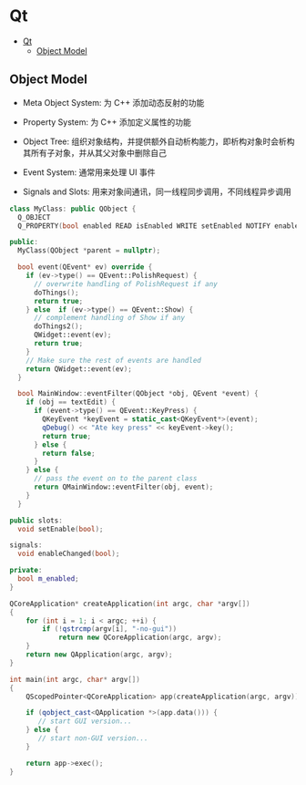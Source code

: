 # Qt

- [Qt](#qt)
  - [Object Model](#object-model)

## Object Model

- Meta Object System: 为 C++ 添加动态反射的功能

- Property System: 为 C++ 添加定义属性的功能

- Object Tree: 组织对象结构，并提供额外自动析构能力，即析构对象时会析构其所有子对象，并从其父对象中删除自己

- Event System: 通常用来处理 UI 事件

- Signals and Slots: 用来对象间通讯，同一线程同步调用，不同线程异步调用

```cpp
class MyClass: public QObject {
  Q_OBJECT
  Q_PROPERTY(bool enabled READ isEnabled WRITE setEnabled NOTIFY enableChanged)

public:
  MyClass(QObject *parent = nullptr);

  bool event(QEvent* ev) override {
    if (ev->type() == QEvent::PolishRequest) {
      // overwrite handling of PolishRequest if any
      doThings();
      return true;
    } else  if (ev->type() == QEvent::Show) {
      // complement handling of Show if any
      doThings2();
      QWidget::event(ev);
      return true;
    }
    // Make sure the rest of events are handled
    return QWidget::event(ev);
  }

  bool MainWindow::eventFilter(QObject *obj, QEvent *event) {
    if (obj == textEdit) {
      if (event->type() == QEvent::KeyPress) {
        QKeyEvent *keyEvent = static_cast<QKeyEvent*>(event);
        qDebug() << "Ate key press" << keyEvent->key();
        return true;
      } else {
        return false;
      }
    } else {
      // pass the event on to the parent class
      return QMainWindow::eventFilter(obj, event);
    }
  }

public slots:
  void setEnable(bool);

signals:
  void enableChanged(bool);

private:
  bool m_enabled;
}
```

```cpp
QCoreApplication* createApplication(int argc, char *argv[])
{
    for (int i = 1; i < argc; ++i) {
        if (!qstrcmp(argv[i], "-no-gui"))
            return new QCoreApplication(argc, argv);
    }
    return new QApplication(argc, argv);
}

int main(int argc, char* argv[])
{
    QScopedPointer<QCoreApplication> app(createApplication(argc, argv));

    if (qobject_cast<QApplication *>(app.data())) {
       // start GUI version...
    } else {
       // start non-GUI version...
    }

    return app->exec();
}
```
